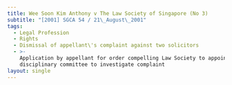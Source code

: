 ```yaml
---
title: Wee Soon Kim Anthony v The Law Society of Singapore (No 3)
subtitle: "[2001] SGCA 54 / 21\_August\_2001"
tags:
  - Legal Profession
  - Rights
  - Dismissal of appellant\'s complaint against two solicitors
  - >-
    Application by appellant for order compelling Law Society to appoint
    disciplinary committee to investigate complaint
layout: single
---
```


